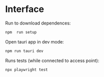 # Interface
Run to download dependences:
```bash
npm  run setup
```
Open tauri app in dev mode:
```bash
npm run tauri dev
```
Runs tests (while connected to access point):
```bash
npx playwright test
```